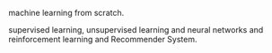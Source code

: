 machine learning from scratch.

supervised learning, unsupervised learning and neural networks and reinforcement learning and Recommender System.


